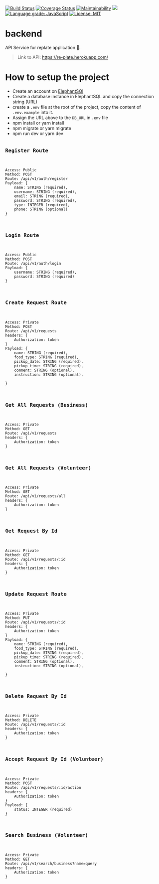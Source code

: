 [![Build Status](https://travis-ci.org/re-plate/backend.svg?branch=master)](https://travis-ci.org/re-plate/backend)
[![Coverage Status](https://coveralls.io/repos/github/re-plate/backend/badge.svg?branch=develop)](https://coveralls.io/github/re-plate/backend?branch=master)
[![Maintainability](https://api.codeclimate.com/v1/badges/db6e138ab94fed11b5ba/maintainability)](https://codeclimate.com/github/re-plate/backend/maintainability)
[![](https://img.shields.io/badge/Protected_by-Hound-a873d1.svg)](https://houndci.com)
[![Language grade: JavaScript](https://img.shields.io/lgtm/grade/javascript/g/re-plate/backend.svg?logo=lgtm&logoWidth=18)](https://lgtm.com/projects/g/re-plate/backend/context:javascript)
[![License: MIT](https://img.shields.io/badge/License-MIT-yellow.svg)](https://github.com/re-plate/backend/blob/develop/LICENSE)

# backend

API Service for replate application 🚀.

> Link to API: https://re-plate.herokuapp.com/

# How to setup the project

- Create an account on [ElephantSQl](https://customer.elephantsql.com/instance)
- Create a database instance in ElephantSQL and copy the connection string (URL)
- create a `.env` file at the root of the project, copy the content of `.env.example` into it.
- Assign the URL above to the `DB_URL` in `.env` file
- npm install or yarn install
- npm migrate or yarn migrate
- npm run dev or yarn dev

<pre>
<h3>Register Route </h3>
<code>
Access: Public
Method: POST
Route: /api/v1/auth/register
Payload: {
    name: STRING (required),
    username: STRING (required),
    email: STRING (required),
    password: STRING (required),
    type: INTEGER (required),
    phone: STRING (optional)
}
</code>
</pre>

<pre>
<h3>Login Route </h3>
<code>
Access: Public
Method: POST
Route: /api/v1/auth/login
Payload: {
    username: STRING (required),
    password: STRING (required)
}
</code>
</pre>

<pre>
<h3>Create Request Route </h3>
<code>
Access: Private
Method: POST
Route: /api/v1/requests
headers: {
    Authorization: token
}
Payload: {
    name: STRING (required),
    food_type: STRING (required),
    pickup_date: STRING (required),
    pickup_time: STRING (required),
    comment: STRING (optional),
    instruction: STRING (optional),

}
</code>
</pre>

<pre>
<h3>Get All Requests (Business) </h3>
<code>
Access: Private
Method: GET
Route: /api/v1/requests
headers: {
    Authorization: token
}
</code>
</pre>

<pre>
<h3>Get All Requests (Volunteer) </h3>
<code>
Access: Private
Method: GET
Route: /api/v1/requests/all
headers: {
    Authorization: token 
}
</code>
</pre>

<pre>
<h3>Get Request By Id </h3>
<code>
Access: Private
Method: GET
Route: /api/v1/requests/:id
headers: {
    Authorization: token
}
</code>
</pre>

<pre>
<h3>Update Request Route </h3>
<code>
Access: Private
Method: PUT
Route: /api/v1/requests/:id
headers: {
    Authorization: token
}
Payload: {
    name: STRING (required),
    food_type: STRING (required),
    pickup_date: STRING (required),
    pickup_time: STRING (required),
    comment: STRING (optional),
    instruction: STRING (optional),

}
</code>
</pre>

<pre>
<h3>Delete Request By Id </h3>
<code>
Access: Private
Method: DELETE
Route: /api/v1/requests/:id
headers: {
    Authorization: token
}
</code>
</pre>

<pre>
<h3>Accept Request By Id (Volunteer)</h3>
<code>
Access: Private
Method: POST
Route: /api/v1/requests/:id/action
headers: {
    Authorization: token
}
Payload: {
    status: INTEGER (required)
}
</code>
</pre>

<pre>
<h3>Search Business (Volunteer)</h3>
<code>
Access: Private
Method: GET
Route: /api/v1/search/business?name=query
headers: {
    Authorization: token
}
</code>
</pre>